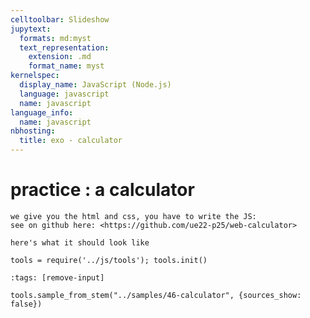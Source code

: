 ```yaml
---
celltoolbar: Slideshow
jupytext:
  formats: md:myst
  text_representation:
    extension: .md
    format_name: myst
kernelspec:
  display_name: JavaScript (Node.js)
  language: javascript
  name: javascript
language_info:
  name: javascript
nbhosting:
  title: exo - calculator
---
```


# practice : a calculator

````{admonition} calculator:
we give you the html and css, you have to write the JS:  
see on github here: <https://github.com/ue22-p25/web-calculator>

here's what it should look like
````

```{code-cell}
tools = require('../js/tools'); tools.init()
```

```{code-cell}
:tags: [remove-input]

tools.sample_from_stem("../samples/46-calculator", {sources_show: false})
```
